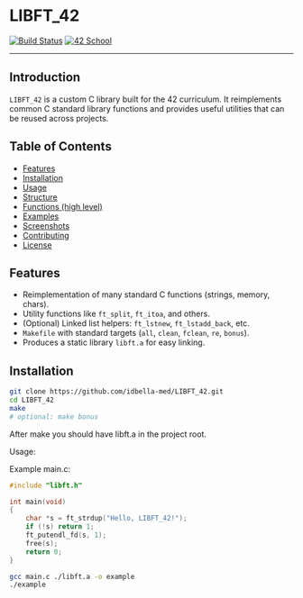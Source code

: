 # LIBFT_42

<!-- Badges (replace URLs if you host CI or want different badges) -->
[![Build Status](https://img.shields.io/badge/build-passing-brightgreen.svg)](#)
[![42 School](https://img.shields.io/badge/42-School-orange.svg)](#)

---

## Introduction
`LIBFT_42` is a custom C library built for the 42 curriculum. It reimplements common C standard library functions and provides useful utilities that can be reused across projects.

## Table of Contents
- [Features](#features)
- [Installation](#installation)
- [Usage](#usage)
- [Structure](#structure)
- [Functions (high level)](#functions-high-level)
- [Examples](#examples)
- [Screenshots](#screenshots)
- [Contributing](#contributing)
- [License](#license)

## Features
- Reimplementation of many standard C functions (strings, memory, chars).
- Utility functions like `ft_split`, `ft_itoa`, and others.
- (Optional) Linked list helpers: `ft_lstnew`, `ft_lstadd_back`, etc.
- `Makefile` with standard targets (`all`, `clean`, `fclean`, `re`, `bonus`).
- Produces a static library `libft.a` for easy linking.

## Installation
```bash
git clone https://github.com/idbella-med/LIBFT_42.git
cd LIBFT_42
make
# optional: make bonus
```
After make you should have libft.a in the project root.

Usage:

Example main.c:
```c
#include "libft.h"

int main(void)
{
    char *s = ft_strdup("Hello, LIBFT_42!");
    if (!s) return 1;
    ft_putendl_fd(s, 1);
    free(s);
    return 0;
}
```

```bash
gcc main.c ./libft.a -o example
./example
```
